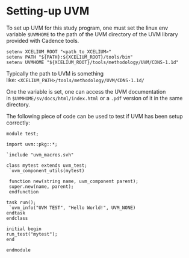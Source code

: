 # Setting-up UVM

To set up UVM for this study program, one must set the linux env variable `$UVMHOME` to the path of the UVM directory of the UVM library provided with Cadence tools. 

```
setenv XCELIUM_ROOT "<path_to_XCELIUM>"
setenv PATH "${PATH}:${XCELIUM_ROOT}/tools/bin"
setenv UVMHOME "${XCELIUM_ROOT}/tools/methodology/UVM/CDNS-1.1d"
```

Typically the path to UVM is something like: `<XCELIUM_PATH>/tools/methodology/UVM/CDNS-1.1d/`

One the variable is set, one can access the UVM documentation in `$UVMHOME/sv/docs/html/index.html` or a `.pdf` version of it in the same directory.

The following piece of code can be used to test if UVM has been setup correctly:

```
module test;

import uvm::pkg::*;

`include "uvm_macros.svh"

class mytest extends uvm_test;
 `uvm_component_utils(mytest)

 function new(string name, uvm_component parent);
 super.new(name, parent);
 endfunction

task run();
 `uvm_info("UVM TEST", "Hello World!", UVM_NONE)
endtask
endclass

initial begin
run_test("mytest");
end

endmodule 
```